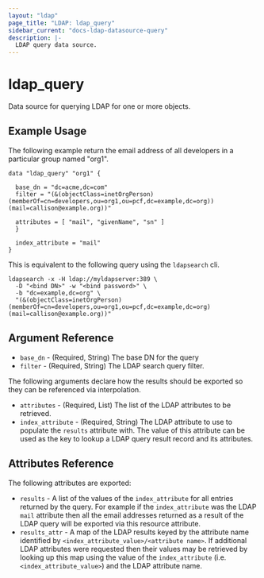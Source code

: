 ```yaml
---
layout: "ldap"
page_title: "LDAP: ldap_query"
sidebar_current: "docs-ldap-datasource-query"
description: |-
  LDAP query data source.
---
```


# ldap\_query

Data source for querying LDAP for one or more objects.

## Example Usage

The following example return the email address of all developers in a particular group named "org1".

```
data "ldap_query" "org1" {

  base_dn = "dc=acme,dc=com"
  filter = "(&(objectClass=inetOrgPerson)(memberOf=cn=developers,ou=org1,ou=pcf,dc=example,dc=org))(mail=callison@example.org))"

  attributes = [ "mail", "givenName", "sn" ]
  }

  index_attribute = "mail"
}
```

This is equivalent to the following query using the `ldapsearch` cli.

```
ldapsearch -x -H ldap://myldapserver:389 \
  -D "<bind DN>" -w "<bind password>" \
  -b "dc=example,dc=org" \
  "(&(objectClass=inetOrgPerson)(memberOf=cn=developers,ou=org1,ou=pcf,dc=example,dc=org)(mail=callison@example.org))"
``` 

## Argument Reference

* `base_dn` - (Required, String) The base DN for the query
* `filter` - (Required, String) The LDAP search query filter.

The following arguments declare how the results should be exported so they can be referenced via interpolation.

* `attributes` - (Required, List) The list of the LDAP attributes to be retrieved. 
* `index_attribute` - (Required, String) The LDAP attribute to use to populate the `results` attribute with. The value of this attribute can be used as the key to lookup a LDAP query result record and its attributes.

## Attributes Reference

The following attributes are exported:

* `results` - A list of the values of the `index_attribute` for all entries returned by the query. For example if the `index_attribute` was the LDAP `mail` attribute then all the email addresses returned as a result of the LDAP query will be exported via this resource attribute.
* `results_attr` - A map of the LDAP results keyed by the attribute name identified by `<index_attribute_value>/<attribute name>`. If additional LDAP attributes were requested then their values may be retrieved by looking up this map using the value of the `index_attribute` (i.e. `<index_attribute_value>`) and the LDAP attribute name.
